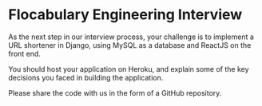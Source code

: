 # Flocabulary Engineering Interview

As the next step in our interview process, your challenge is to implement a URL shortener in Django, using MySQL as a database and ReactJS on the front end. 

You should host your application on Heroku, and explain some of the key decisions you faced in building the application. 

Please share the code with us in the form of a GitHub repository.
